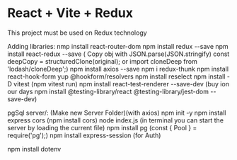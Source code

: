 # React + Vite + Redux

This project must be used on Redux technology

Adding libraries:
nmp install react-router-dom
npm install redux --save
npm install react-redux --save
( Copy obj with JSON.parse(JSON.stringify)
const deepCopy = structuredClone(original); or import cloneDeep from 'lodash/cloneDeep';)
npm install axios --save
npm i redux-thunk
npm install react-hook-form yup @hookform/resolvers
npm install reselect
npm install -D vitest (npm vitest run)
npm install react-test-renderer --save-dev (buy ion our days npm install @testing-library/react @testing-library/jest-dom --save-dev)

pgSql server/: (Make new Server Folder)(with axios)
npm init -y
npm install express cors (npm install cors)
node index.js (in terminal you can start the server by loading the current file)
npm install pg (const { Pool } = require('pg');)
npm install express-session (for Auth)

npm install dotenv
